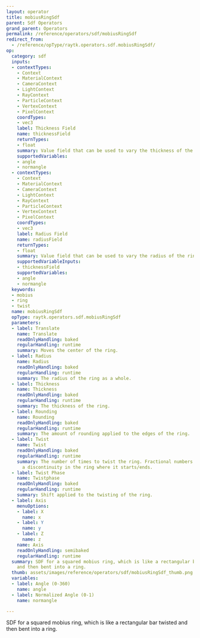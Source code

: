```yaml
---
layout: operator
title: mobiusRingSdf
parent: Sdf Operators
grand_parent: Operators
permalink: /reference/operators/sdf/mobiusRingSdf
redirect_from:
  - /reference/opType/raytk.operators.sdf.mobiusRingSdf/
op:
  category: sdf
  inputs:
  - contextTypes:
    - Context
    - MaterialContext
    - CameraContext
    - LightContext
    - RayContext
    - ParticleContext
    - VertexContext
    - PixelContext
    coordTypes:
    - vec3
    label: Thickness Field
    name: thicknessField
    returnTypes:
    - float
    summary: Value field that can be used to vary the thickness of the ring.
    supportedVariables:
    - angle
    - normangle
  - contextTypes:
    - Context
    - MaterialContext
    - CameraContext
    - LightContext
    - RayContext
    - ParticleContext
    - VertexContext
    - PixelContext
    coordTypes:
    - vec3
    label: Radius Field
    name: radiusField
    returnTypes:
    - float
    summary: Value field that can be used to vary the radius of the ring.
    supportedVariableInputs:
    - thicknessField
    supportedVariables:
    - angle
    - normangle
  keywords:
  - mobius
  - ring
  - twist
  name: mobiusRingSdf
  opType: raytk.operators.sdf.mobiusRingSdf
  parameters:
  - label: Translate
    name: Translate
    readOnlyHandling: baked
    regularHandling: runtime
    summary: Moves the center of the ring.
  - label: Radius
    name: Radius
    readOnlyHandling: baked
    regularHandling: runtime
    summary: The radius of the ring as a whole.
  - label: Thickness
    name: Thickness
    readOnlyHandling: baked
    regularHandling: runtime
    summary: The thickness of the ring.
  - label: Rounding
    name: Rounding
    readOnlyHandling: baked
    regularHandling: runtime
    summary: The amount of rounding applied to the edges of the ring.
  - label: Twist
    name: Twist
    readOnlyHandling: baked
    regularHandling: runtime
    summary: The number of times to twist the ring. Fractional numbers will create
      a discontinuity in the ring where it starts/ends.
  - label: Twist Phase
    name: Twistphase
    readOnlyHandling: baked
    regularHandling: runtime
    summary: Shift applied to the twisting of the ring.
  - label: Axis
    menuOptions:
    - label: X
      name: x
    - label: Y
      name: y
    - label: Z
      name: z
    name: Axis
    readOnlyHandling: semibaked
    regularHandling: runtime
  summary: SDF for a squared mobius ring, which is like a rectangular bar twisted
    and then bent into a ring.
  thumb: assets/images/reference/operators/sdf/mobiusRingSdf_thumb.png
  variables:
  - label: Angle (0-360)
    name: angle
  - label: Normalized Angle (0-1)
    name: normangle

---
```



SDF for a squared mobius ring, which is like a rectangular bar twisted and then bent into a ring.